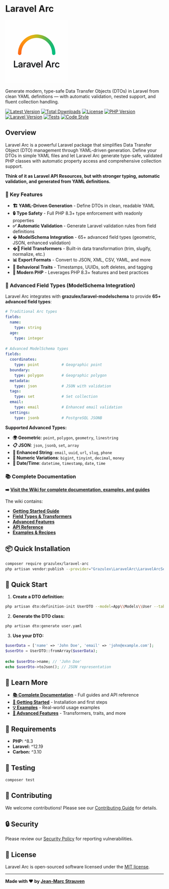 # Laravel Arc

<img src="new_logo.png" alt="Laravel Arc" width="200">

Generate modern, type-safe Data Transfer Objects (DTOs) in Laravel from clean YAML definitions — with automatic validation, nested support, and fluent collection handling.

[![Latest Version](https://img.shields.io/packagist/v/grazulex/laravel-arc.svg?style=flat-square)](https://packagist.org/packages/grazulex/laravel-arc)
[![Total Downloads](https://img.shields.io/packagist/dt/grazulex/laravel-arc.svg?style=flat-square)](https://packagist.org/packages/grazulex/laravel-arc)
[![License](https://img.shields.io/github/license/grazulex/laravel-arc.svg?style=flat-square)](https://github.com/Grazulex/laravel-arc/blob/main/LICENSE.md)
[![PHP Version](https://img.shields.io/packagist/php-v/grazulex/laravel-arc.svg?style=flat-square)](https://php.net/)
[![Laravel Version](https://img.shields.io/badge/laravel-12.x-ff2d20?style=flat-square&logo=laravel)](https://laravel.com/)
[![Tests](https://img.shields.io/github/actions/workflow/status/grazulex/laravel-arc/tests.yml?branch=main&label=tests&style=flat-square)](https://github.com/Grazulex/laravel-arc/actions)
[![Code Style](https://img.shields.io/badge/code%20style-pint-000000?style=flat-square&logo=laravel)](https://github.com/laravel/pint)

## Overview

Laravel Arc is a powerful Laravel package that simplifies Data Transfer Object (DTO) management through YAML-driven generation. Define your DTOs in simple YAML files and let Laravel Arc generate type-safe, validated PHP classes with automatic property access and comprehensive collection support.

**Think of it as Laravel API Resources, but with stronger typing, automatic validation, and generated from YAML definitions.**

### 🎯 Key Features

- **🏗️ YAML-Driven Generation** - Define DTOs in clean, readable YAML
- **🔒 Type Safety** - Full PHP 8.3+ type enforcement with readonly properties
- **✅ Automatic Validation** - Generate Laravel validation rules from field definitions
- **� ModelSchema Integration** - 65+ advanced field types (geometric, JSON, enhanced validation)
- **�🔄 Field Transformers** - Built-in data transformation (trim, slugify, normalize, etc.)
- **📊 Export Formats** - Convert to JSON, XML, CSV, YAML, and more
- **🎯 Behavioral Traits** - Timestamps, UUIDs, soft deletes, and tagging
- **🚀 Modern PHP** - Leverages PHP 8.3+ features and best practices

### 🔧 Advanced Field Types (ModelSchema Integration)

Laravel Arc integrates with **grazulex/laravel-modelschema** to provide **65+ advanced field types**:

```yaml
# Traditional Arc types
fields:
  name:
    type: string
  age:
    type: integer

# Advanced ModelSchema types  
fields:
  coordinates:
    type: point          # Geographic point
  boundary:
    type: polygon        # Geographic polygon
  metadata:
    type: json           # JSON with validation
  tags:
    type: set            # Set collection
  email:
    type: email          # Enhanced email validation
  settings:
    type: jsonb          # PostgreSQL JSONB
```

**Supported Advanced Types:**
- **🌍 Geometric**: `point`, `polygon`, `geometry`, `linestring`
- **📋 JSON**: `json`, `jsonb`, `set`, `array`
- **📧 Enhanced String**: `email`, `uuid`, `url`, `slug`, `phone`
- **🔢 Numeric Variations**: `bigint`, `tinyint`, `decimal`, `money`
- **📅 Date/Time**: `datetime`, `timestamp`, `date`, `time`

### 📚 Complete Documentation

**➡️ [Visit the Wiki for complete documentation, examples, and guides](https://github.com/Grazulex/laravel-arc/wiki)**

The wiki contains:
- **[Getting Started Guide](https://github.com/Grazulex/laravel-arc/wiki/GETTING_STARTED)**
- **[Field Types & Transformers](https://github.com/Grazulex/laravel-arc/wiki/FIELD_TYPES)**
- **[Advanced Features](https://github.com/Grazulex/laravel-arc/wiki/ADVANCED_USAGE)**
- **[API Reference](https://github.com/Grazulex/laravel-arc/wiki/CLI_COMMANDS)**
- **[Examples & Recipes](https://github.com/Grazulex/laravel-arc/wiki/examples/README)**

## 📦 Quick Installation

```bash
composer require grazulex/laravel-arc
php artisan vendor:publish --provider="Grazulex\LaravelArc\LaravelArcServiceProvider"
```

## 🚀 Quick Start

1. **Create a DTO definition:**
```bash
php artisan dto:definition-init UserDTO --model=App\\Models\\User --table=users
```

2. **Generate the DTO class:**
```bash
php artisan dto:generate user.yaml
```

3. **Use your DTO:**
```php
$userData = ['name' => 'John Doe', 'email' => 'john@example.com'];
$userDto = UserDTO::fromArray($userData);

echo $userDto->name; // 'John Doe'
echo $userDto->toJson(); // JSON representation
```

## 📖 Learn More

- **[📚 Complete Documentation](https://github.com/Grazulex/laravel-arc/wiki)** - Full guides and API reference
- **[🚀 Getting Started](https://github.com/Grazulex/laravel-arc/wiki/GETTING_STARTED)** - Installation and first steps
- **[💡 Examples](https://github.com/Grazulex/laravel-arc/wiki/examples/README)** - Real-world usage examples
- **[🔧 Advanced Features](https://github.com/Grazulex/laravel-arc/wiki/ADVANCED_USAGE)** - Transformers, traits, and more

## 🔧 Requirements

- **PHP:** ^8.3
- **Laravel:** ^12.19
- **Carbon:** ^3.10

## 🧪 Testing

```bash
composer test
```

## 🤝 Contributing

We welcome contributions! Please see our [Contributing Guide](CONTRIBUTING.md) for details.

## 🔒 Security

Please review our [Security Policy](SECURITY.md) for reporting vulnerabilities.

## 📄 License

Laravel Arc is open-sourced software licensed under the [MIT license](LICENSE.md).

---

**Made with ❤️ by [Jean-Marc Strauven](https://github.com/Grazulex)**